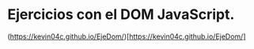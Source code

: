 # Ejercicios con el DOM JavaScript.
(https://kevin04c.github.io/EjeDom/)[https://kevin04c.github.io/EjeDom/]
